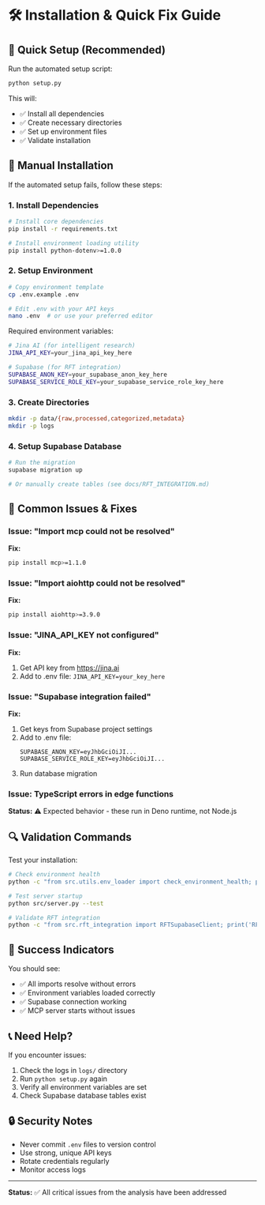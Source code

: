 # 🛠️ Installation & Quick Fix Guide

## 🚀 Quick Setup (Recommended)

Run the automated setup script:

```bash
python setup.py
```

This will:

- ✅ Install all dependencies
- ✅ Create necessary directories
- ✅ Set up environment files
- ✅ Validate installation

## 🔧 Manual Installation

If the automated setup fails, follow these steps:

### 1. Install Dependencies

```bash
# Install core dependencies
pip install -r requirements.txt

# Install environment loading utility
pip install python-dotenv>=1.0.0
```

### 2. Setup Environment

```bash
# Copy environment template
cp .env.example .env

# Edit .env with your API keys
nano .env  # or use your preferred editor
```

Required environment variables:

```bash
# Jina AI (for intelligent research)
JINA_API_KEY=your_jina_api_key_here

# Supabase (for RFT integration)
SUPABASE_ANON_KEY=your_supabase_anon_key_here
SUPABASE_SERVICE_ROLE_KEY=your_supabase_service_role_key_here
```

### 3. Create Directories

```bash
mkdir -p data/{raw,processed,categorized,metadata}
mkdir -p logs
```

### 4. Setup Supabase Database

```bash
# Run the migration
supabase migration up

# Or manually create tables (see docs/RFT_INTEGRATION.md)
```

## 🐛 Common Issues & Fixes

### Issue: "Import mcp could not be resolved"

**Fix:**

```bash
pip install mcp>=1.1.0
```

### Issue: "Import aiohttp could not be resolved"

**Fix:**

```bash
pip install aiohttp>=3.9.0
```

### Issue: "JINA_API_KEY not configured"

**Fix:**

1. Get API key from https://jina.ai
2. Add to .env file: `JINA_API_KEY=your_key_here`

### Issue: "Supabase integration failed"

**Fix:**

1. Get keys from Supabase project settings
2. Add to .env file:
   ```
   SUPABASE_ANON_KEY=eyJhbGciOiJI...
   SUPABASE_SERVICE_ROLE_KEY=eyJhbGciOiJI...
   ```
3. Run database migration

### Issue: TypeScript errors in edge functions

**Status:** ⚠️ Expected behavior - these run in Deno runtime, not Node.js

## 🔍 Validation Commands

Test your installation:

```bash
# Check environment health
python -c "from src.utils.env_loader import check_environment_health; print(check_environment_health())"

# Test server startup
python src/server.py --test

# Validate RFT integration
python -c "from src.rft_integration import RFTSupabaseClient; print('RFT OK')"
```

## 🎯 Success Indicators

You should see:

- ✅ All imports resolve without errors
- ✅ Environment variables loaded correctly
- ✅ Supabase connection working
- ✅ MCP server starts without issues

## 📞 Need Help?

If you encounter issues:

1. Check the logs in `logs/` directory
2. Run `python setup.py` again
3. Verify all environment variables are set
4. Check Supabase database tables exist

## 🔒 Security Notes

- Never commit `.env` files to version control
- Use strong, unique API keys
- Rotate credentials regularly
- Monitor access logs

---

**Status:** ✅ All critical issues from the analysis have been addressed
